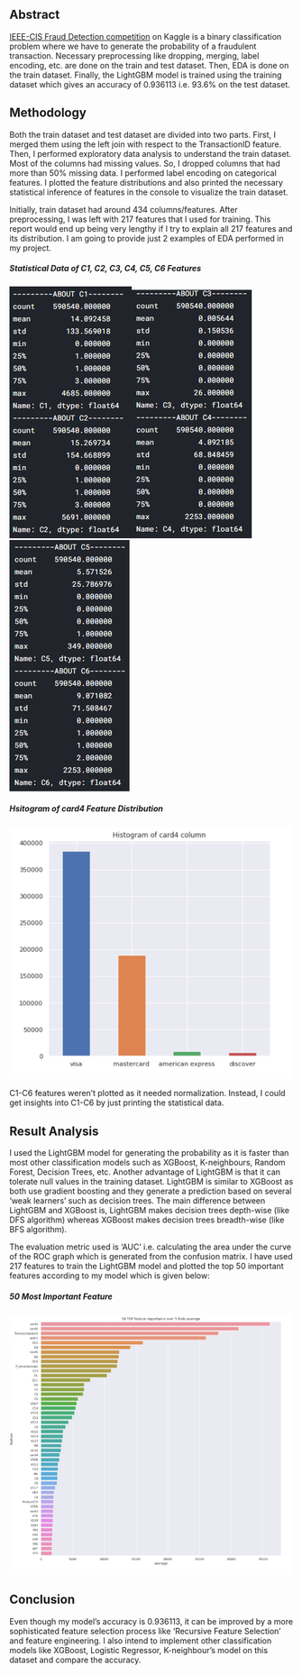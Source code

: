 ## Abstract

[IEEE-CIS Fraud Detection competition](https://www.kaggle.com/c/ieee-fraud-detection) on Kaggle  is a binary classification problem where we have to generate the probability of a fraudulent transaction. Necessary preprocessing like dropping, merging, label encoding, etc. are done on the train and test dataset. Then, EDA is done on the train dataset. Finally, the LightGBM model is trained using the training dataset which gives an accuracy of 0.936113 i.e. 93.6% on the test dataset.


## Methodology

Both the train dataset and test dataset are divided into two parts. First, I merged them using the left join with respect to the TransactionID feature. Then, I performed exploratory data analysis to understand the train dataset. Most of the columns had missing values. So, I dropped columns that had more than 50% missing data. I performed label encoding on categorical features. I plotted the feature distributions and also printed the necessary statistical inference of features in the console to visualize the train dataset.


Initially, train dataset had around 434 columns/features. After preprocessing, I was left with 217 features that I used for training. This report would end up being very lengthy if I try to explain all 217 features and its distribution. I am going to provide just 2 examples of EDA performed in my project.  

##### Statistical Data of C1, C2, C3, C4, C5, C6 Features

<img src="c1c2.PNG"><img src="c3c4.PNG"><img src="c5c6.PNG">

##### Hsitogram of card4 Feature Distribution

<img src="card.PNG">


C1-C6 features weren’t plotted as it needed normalization. Instead, I could get insights into C1-C6 by just printing the statistical data.  


## Result Analysis

I used the LightGBM model for generating the probability as it is faster than most other classification models such as XGBoost, K-neighbours, Random Forest, Decision Trees, etc. Another advantage of LightGBM is that it can tolerate null values in the training dataset. LightGBM is similar to XGBoost as both use gradient boosting and they generate a prediction based on several ‘weak learners’ such as decision trees. The main difference between LightGBM and XGBoost is, LightGBM makes decision trees depth-wise (like DFS algorithm) whereas XGBoost makes decision trees breadth-wise (like BFS algorithm).

The evaluation metric used is ‘AUC’ i.e. calculating the area under the curve of the ROC graph which is generated from the confusion matrix. I have used 217 features to train the LightGBM model and plotted the top 50 important features according to my model which is given below:


##### 50 Most Important Feature

<img src="50_best_feature.PNG">


## Conclusion

Even though my model’s accuracy is 0.936113, it can be improved by a more sophisticated
feature selection process like ‘Recursive Feature Selection’ and feature engineering. I also intend to implement other classification models like XGBoost, Logistic Regressor, K-neighbour’s model on this dataset and compare the accuracy.

